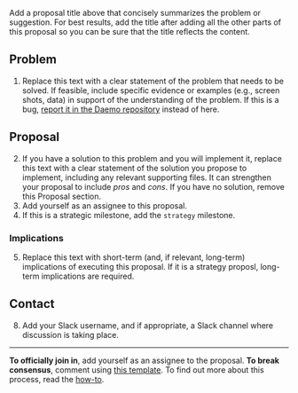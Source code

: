Add a proposal title above that concisely summarizes the problem or suggestion. For best results, add the title after adding all the other parts of this proposal so you can be sure that the title reflects the content.

## Problem
1. Replace this text with a clear statement of the problem that needs to be solved. If feasible, include specific evidence or examples (e.g., screen shots, data) in support of the understanding of the problem. If this is a bug, [report it in the Daemo repository](https://github.com/crowdresearch/daemo/issues/new) instead of here.


## Proposal
2. If you have a solution to this problem and you will implement it, replace this text with a clear statement of the solution you propose to implement, including any relevant supporting files. It can strengthen your proposal to include *pros* and *cons*. If you have no solution, remove this Proposal section.
3. Add yourself as an assignee to this proposal.
4. If this is a strategic milestone, add the `strategy` milestone.

### Implications
5. Replace this text with short-term (and, if relevant, long-term) implications of executing this proposal. If it is a strategy proposl, long-term implications are required.

## Contact
8. Add your Slack username, and if appropriate, a Slack channel where discussion is taking place.

<!--- Do not delete this section --->
---
**To officially join in**, add yourself as an assignee to the proposal. **To break consensus**, comment using [this template](https://raw.githubusercontent.com/crowdresearch/collective/master/docs/breaking_consensus). To find out more about this process, read the [how-to](https://github.com/crowdresearch/collective/blob/master/docs/CONTRIBUTING.md).

